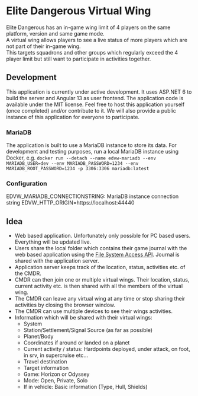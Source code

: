 # Elite Dangerous Virtual Wing
Elite Dangerous has an in-game wing limit of 4 players on the same platform, version and same game mode.  
A virtual wing allows players to see a live status of more players which are not part of their in-game wing.  
This targets squadrons and other groups which regularly exceed the 4 player limit but still want to participate in activities together.

## Development
This application is currently under active development.
It uses ASP.NET 6 to build the server and Angular 13 as user frontend.
The application code is available under the MIT license. Feel free to host this application yourself (once completed) and/or contribute to it.
We will also provide a public instance of this application for everyone to participate.

### MariaDB
The application is built to use a MariaDB instance to store its data.
For development and testing purposes, run a local MariaDB instance using Docker, e.g.
`docker run --detach --name edvw-mariadb --env MARIADB_USER=dev --env MARIADB_PASSWORD=1234 --env MARIADB_ROOT_PASSWORD=1234 -p 3306:3306 mariadb:latest`

### Configuration
EDVW_MARIADB_CONNECTIONSTRING: MariaDB instance connection string
EDVW_HTTP_ORIGIN=https://localhost:44440

## Idea
- Web based application. Unfortunately only possible for PC based users. Everything will be updated live.
- Users share the local folder which contains their game journal with the web based application using the [File System Access API](https://developer.mozilla.org/en-US/docs/Web/API/File_System_Access_API). Journal is shared with the application server.
- Application server keeps track of the location, status, activities etc. of the CMDR.
- CMDR can then join one or multiple virtual wings. Their location, status, current activity etc. is then shared with all the members of the virtual wing.
- The CMDR can leave any virtual wing at any time or stop sharing their activities by closing the browser window.
- The CMDR can use multiple devices to see their wings activities.
- Information which will be shared with their virtual wings:
  - System
  - Station/Settlement/Signal Source (as far as possible)
  - Planet/Body
  - Coordinates if around or landed on a planet
  - Current activity / status: Hardpoints deployed, under attack, on foot, in srv, in supercruise etc...
  - Travel destination
  - Target information
  - Game: Horizon or Odyssey
  - Mode: Open, Private, Solo
  - If in vehicle: Basic information (Type, Hull, Shields)

